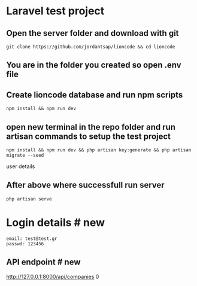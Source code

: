 # Laravel test project

## Open the server folder and download with git
```console
git clone https://github.com/jordantsap/lioncode && cd lioncode
```
## You are in the folder you created so open .env file
## Create lioncode database  and run npm scripts
```console
npm install && npm run dev
```
## open new terminal in the repo folder and run artisan commands to setup the test project
```console
npm install && npm run dev && php artisan key:generate && php artisan migrate --seed
```
user details
## After above where successfull run server
```console
php artisan serve
```
# Login details # new
```
email: test@test.gr
passwd: 123456
```
## API endpoint # new
http://127.0.0.1:8000/api/companies
0
